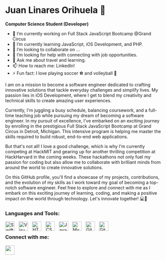 # Juan Linares Orihuela 👋

**Computer Science Student (Developer)**


- 🔭 I’m currently working on Full Stack JavaScript Bootcamp @Grand Circus
- 🌱 I’m currently learning JavaScript, iOS Development, and PHP.
- 👯 I’m looking to collaborate on ...
- 🤔 I’m looking for help with connecting with job opportunities.
- 💬 Ask me about travel and learning.
- 📫 How to reach me: LinkedIn!
- ⚡ Fun fact: I love playing soccer ⚽️ and volleyball 🏐

I am on a mission to become a software engineer dedicated to crafting innovative solutions that tackle everyday challenges and simplify lives. My passion lies in iOS Development, where I get to blend my creativity and technical skills to create amazing user experiences.

Currently, I'm juggling a busy schedule, balancing coursework, and a full-time teaching job while pursuing my dream of becoming a software engineer. In my pursuit of excellence, I've embarked on an exciting journey by enrolling in the prestigious Full Stack JavaScript Bootcamp at Grand Circus in Detroit, Michigan. This intensive program is helping me master the skills required to build robust, end-to-end web applications.

But that's not all! I love a good challenge, which is why I'm currently competing at HackMIT and gearing up for another thrilling competition at HackHarvard in the coming weeks. These hackathons not only fuel my passion for coding but also allow me to collaborate with brilliant minds from around the world to create innovative solutions.

On this GitHub profile, you'll find a showcase of my projects, contributions, and the evolution of my skills as I work toward my goal of becoming a top-notch software engineer. Feel free to explore and connect with me as I embark on this exciting journey of learning, coding, and making a positive impact on the world through technology. Let's innovate together! 💻🌟 

### Languages and Tools:

<img align="left" alt="Swift" width="30px" src="https://cdn.jsdelivr.net/gh/devicons/devicon/icons/swift/swift-original.svg" style="padding-right:10px;" />
<img align="left" alt="Visual Studio Code" width="30px" src="https://cdn.jsdelivr.net/gh/devicons/devicon/icons/vscode/vscode-original.svg" style="padding-right:10px;" />
<img align="left" alt="HTML5" width="30px" src="https://cdn.jsdelivr.net/gh/devicons/devicon/icons/html5/html5-original.svg" style="padding-right:10px;" />
<img align="left" alt="CSS3" width="30px" src="https://cdn.jsdelivr.net/gh/devicons/devicon/icons/css3/css3-original.svg" style="padding-right:10px;" />
<img align="left" alt="JavaScript" width="30px" src="https://cdn.jsdelivr.net/gh/devicons/devicon/icons/javascript/javascript-original.svg" style="padding-right:10px;" />
<img align="left" alt="MySQL" width="30px" src="https://cdn.jsdelivr.net/gh/devicons/devicon/icons/mysql/mysql-original.svg" style="padding-right:10px;" />
<img align="left" alt="Git" width="30px" src="https://cdn.jsdelivr.net/gh/devicons/devicon/icons/git/git-original.svg" style="padding-right:10px;" />
<img align="left" alt="GitHub" width="30px" src="https://user-images.githubusercontent.com/3369400/139447912-e0f43f33-6d9f-45f8-be46-2df5bbc91289.png" style="padding-right:10px;" />

<br /> <!-- This line adds a line break to separate sections -->

### Connect with me:

<a href="https://www.linkedin.com/in/juanlinaresorihuela/">
  <img src="https://cdn.jsdelivr.net/gh/devicons/devicon/icons/linkedin/linkedin-original.svg" style="padding-right: 10px; width: 30px;" />
</a>




